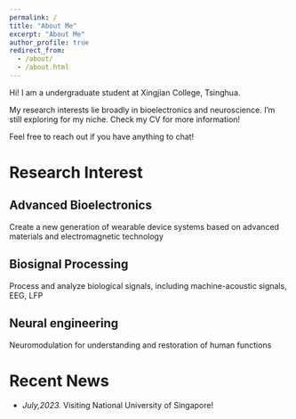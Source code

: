 ```yaml
---
permalink: /
title: "About Me"
excerpt: "About Me"
author_profile: true
redirect_from: 
  - /about/
  - /about.html
---
```


Hi! I am a undergraduate student at Xingjian College, Tsinghua.

My research interests lie broadly in bioelectronics and neuroscience. I’m still exploring for my niche. Check my CV for more information!

Feel free to reach out if you have anything to chat!

# Research Interest

## Advanced Bioelectronics

Create a new generation of wearable device systems based on advanced materials and electromagnetic technology

## Biosignal Processing

Process and analyze biological signals, including machine-acoustic signals, EEG, LFP

## Neural engineering

Neuromodulation for understanding and restoration of human functions

# Recent News

- *July,2023.* Visiting National University of Singapore!